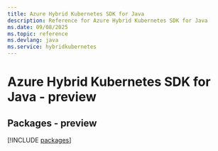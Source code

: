 ```yaml
---
title: Azure Hybrid Kubernetes SDK for Java
description: Reference for Azure Hybrid Kubernetes SDK for Java
ms.date: 09/08/2025
ms.topic: reference
ms.devlang: java
ms.service: hybridkubernetes
---
```

# Azure Hybrid Kubernetes SDK for Java - preview
## Packages - preview
[!INCLUDE [packages](hybrid-kubernetes-index.md)]